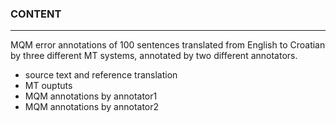 ### CONTENT
--------

MQM error annotations of 100 sentences translated from English to Croatian by three different MT systems, annotated by two different annotators.

- source text and reference translation
- MT ouptuts
- MQM annotations by annotator1
- MQM annotations by annotator2